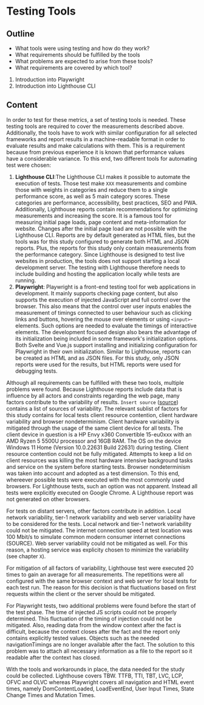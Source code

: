 # Testing Tools

## Outline

- What tools were using testing and how do they work? 
- What requirements should be fulfilled by the tools
- What problems are expected to arise from these tools?
- What requirements are covered by which tool?

1. Introduction into Playwright
2. Introduction into Lighthouse CLI

## Content

In order to test for these metrics, a set of testing tools is needed. These testing tools are required to cover the measurements described above. Additionally, the tools have to work with similar configuration for all selected frameworks and report results in a machine-readable format in order to evaluate results and make calculations with them. This is a requirement because from previous experience it is known that performance values have a considerable variance.
To this end, two different tools for automating test were chosen:

1. **Lighthouse CLI**:The Lighthouse CLI makes it possible to automate the execution of tests. Those test make `XXX` measurements and combine those with weights in categories and reduce them to a single performance score, as well as 5 main category scores. These categories are performance, accessibility, best practices, SEO and PWA.
Additionally, Lighthouse reports contain recommendations for optimizing measurements and increasing the score. It is a famous tool for measuring initial page loads, page content and meta-information for website. Changes after the initial page load are not possible with the Lighthouse CLI. Reports are by default generated as HTML files, but the tools was for this study configured to generate both HTML and JSON reports. Plus, the reports for this study only contain measurements from the performance category.
Since Lighthouse is designed to test live websites in production, the tools does not support starting a local development server. The testing with Lighthouse therefore needs to include building and hosting the application locally while tests are running.
1. **Playwright**: Playwright is a front-end testing tool for web applications in development. It mainly supports checking page content, but also supports the execution of injected JavaScript and full control over the browser. This also means that the control over user inputs enables the measurement of timings connected to user behaviour such as clicking links and buttons, hovering the mouse over elements or using `<input>`-elements. Such options are needed to evaluate the timings of interactive elements. The development focused design also bears the advantage of its initialization being included in some framework's initialization options. Both Svelte and Vue.js support installing and initializing configuration for Playwright in their own initialization. Similar to Lighthouse, reports can be created as HTML and as JSON files. For this study, only JSON reports were used for the results, but HTML reports were used for debugging tests.

Although all requirements can be fulfilled with these two tools, multiple problems were found. Because Lighthouse reports include data that is influence by all actors and constraints regarding the web page, many factors contribute to the variability of results. `Insert source` ([source](https://developers.google.com/web/tools/lighthouse/variability)) contains a list of sources of variability. The relevant sublist of factors for this study contains for local tests client resource contention, client hardware variability and browser nondeterminism.
Client hardware variability is mitigated through the usage of the same client device for all tests. The client device in question is a HP Envy x360 Convertible 15-eu0xxx with an AMD Ryzen 5 5500U processor and 16GB RAM. The OS on the device Windows 11 Home (Version 10.0.22631 Build 22631) during testing.
Client resource contention could not be fully mitigated. Attempts to keep a lid on client resources was killing the most hardware intensive background tasks and service on the system before starting tests.
Browser nondeterminism was taken into account and adopted as a test dimension. To this end, whereever possible tests were executed with the most commonly used browsers. For Lighthouse tests, such an option was not apparent. Instead all tests were explicitly executed on Google Chrome. A Lighthouse report was not generated on other browsers. 

For tests on distant servers, other factors contribute in addition. Local network variability, tier-1 network variability and web server variability have to be considered for the tests. Local network and tier-1 network variability could not be mitigated. The internet connection speed at test location was 100 Mbit/s to simulate common modern consumer internet connections (SOURCE).<!-- TODO: source -->
Web server variability could not be mitigated as well. For this reason, a hosting service was explicity chosen to minimize the variability (see chapter `X`).

For mitigation of all factors of variability, Lighthouse test were executed 20 times to gain an average for all measurements. The repetitions were all configured with the same browser context and web server for local tests for each test run. The reason for this decision is that fluctuations based on first requests within the client or the server should be mitigated.

For Playwright tests, two additional problems were found before the start of the test phase. The time of injected JS scripts could not be properly determined. This fluctuation of the timing of injection could not be mitigated.
Also, reading data from the window context after the fact is difficult, because the context closes after the fact and the report only contains explicitly tested values. Objects such as the needed navigationTimings are no longer available after the fact. The solution to this problem was to attach all necessary information as a file to the report so it readable after the context has closed.

With the tools and workarounds in place, the data needed for the study could be collected. Lighthouse covers TBW. TTFB, TTI, TBT, LVC, LCP, OFVC and OLVC whereas Playwright covers all navigation and HTML event times, namely DomContentLoaded, LoadEventEnd, User Input Times, State Change Times and Mutation Times.